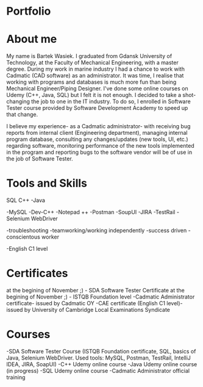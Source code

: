 # Portfolio
# About me

My name is Bartek Wasiek. I graduated from Gdansk University of Technology, at the Faculty of Mechanical Engineering, with a master degree. During my work in marine industry I had a chance to work with Cadmatic (CAD software) as an administrator. It was time, I realise that working with programs and databases is much more fun than being Mechanical Engineer/Piping Designer. I've done some online courses on Udemy (C++, Java, SQL) but I felt it is not enough. I decided to take a shot- changing the job to one in the IT industry. To do so, I enrolled in Software Tester course provided by Software Development Academy to speed up that change.

I believe my experience- as a Cadmatic administrator- with receiving bug reports from internal client (Engineering department), managing internal program database, consulting any changes/updates (new tools, UI, etc.) regarding software, monitoring performance of the new tools implemented in the program and reporting bugs to the software vendor will be of use in the job of Software Tester.

# Tools and Skills

SQL
C++
-Java

-MySQL
-Dev-C++
-Notepad ++
-Postman
-SoupUI
-JIRA
-TestRail
-Selenium WebDriver

-troubleshooting
-teamworking/working independently
-success driven
-conscientous worker

-English C1 level

# Certificates
at the begining of November ;) - SDA Software Tester Certificate 
at the begining of November ;) - ISTQB Foundation level
-Cadmatic Administrator certificate- issued by Cadmatic OY
-CAE certificate (English C1 level)- issued by University of Cambridge Local Examinations Syndicate

# Courses
-SDA Software Tester Course (ISTQB Foundation certificate, SQL, basics of Java, Selenium WebDriver. Used tools: MySQL, Postman, TestRail, IntelliJ IDEA, JIRA, SoapUI)
-C++ Udemy online course
-Java Udemy online course (in progress)
-SQL Udemy online course
-Cadmatic Administrator official training
